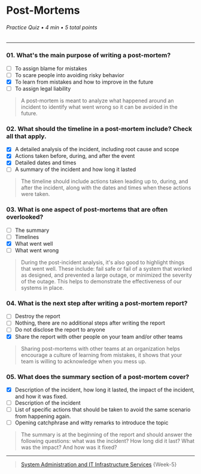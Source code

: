 # Post-Mortems

###### Practice Quiz • 4 min • 5 total points

---

###  01. What's the main purpose of writing a post-mortem?

- [ ] To assign blame for mistakes
- [ ] To scare people into avoiding risky behavior
- [x] To learn from mistakes and how to improve in the future
- [ ] To assign legal liability  

> A post-mortem is meant to analyze what happened around an incident to identify what went wrong so it can be avoided in the future. 


###  02. What should the timeline in a post-mortem include? Check all that apply.

- [x] A detailed analysis of the incident, including root cause and scope
- [x] Actions taken before, during, and after the event
- [x] Detailed dates and times
- [ ] A summary of the incident and how long it lasted

> The timeline should include actions taken leading up to, during, and after the incident, along with the dates and times when these actions were taken.   


###  03. What is one aspect of post-mortems that are often overlooked?

- [ ] The summary
- [ ] Timelines
- [x] What went well
- [ ] What went wrong

> During the post-incident analysis, it's also good to highlight things that went well. These include: fail safe or fail of a system that worked as designed, and prevented a large outage, or minimized the severity of the outage. This helps to demonstrate the effectiveness of our systems in place.   


###  04. What is the next step after writing a post-mortem report?

- [ ] Destroy the report
- [ ] Nothing, there are no additional steps after writing the report
- [ ] Do not disclose the report to anyone
- [x] Share the report with other people on your team and/or other teams

> Sharing post-mortems with other teams at an organization helps encourage a culture of learning from mistakes, it shows that your team is willing to acknowledge when you mess up.  


###  05. What does the summary section of a post-mortem cover?

- [x] Description of the incident, how long it lasted, the impact of the incident, and how it was fixed.
- [ ] Description of the incident
- [ ] List of specific actions that should be taken to avoid the same scenario from happening again.
- [ ] Opening catchphrase and witty remarks to introduce the topic

> The summary is at the beginning of the report and should answer the following questions: what was the incident? How long did it last? What was the impact? And how was it fixed?   

---

> [System Administration and IT Infrastructure Services](https://www.coursera.org/learn/system-administration-it-infrastructure-services/) {Week-5}
